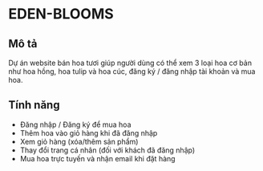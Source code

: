# EDEN-BLOOMS

## Mô tả
Dự án website bán hoa tươi giúp người dùng có thể xem 3 loại hoa cơ bản như hoa hồng, hoa tulip và hoa cúc, đăng ký / đăng nhập tài khoản và mua hoa.

## Tính năng
- Đăng nhập / Đăng ký để mua hoa
- Thêm hoa vào giỏ hàng khi đã đăng nhập
- Xem giỏ hàng (xóa/thêm sản phẩm)
- Thay đổi trang cá nhân (đối với khách đã đăng nhập)
- Mua hoa trực tuyến và nhận email khi đặt hàng
